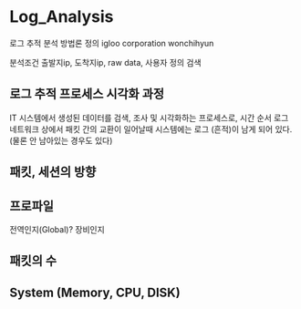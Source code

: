 # Log_Analysis
로그 추적 분석 방법론 정의 igloo corporation wonchihyun

분석조건 출발지ip, 도착지ip, raw data, 사용자 정의 검색

## 로그 추적 프로세스 시각화 과정
 IT 시스템에서 생성된 데이터를 검색, 조사 및 시각화하는 프로세스로, 시간 순서 로그
네트워크 상에서 패킷 간의 교환이 일어날때 시스템에는 로그 (흔적)이 남게 되어 있다. (물론 안 남아있는 경우도 있다)

## 패킷, 세션의 방향

## 프로파일
전역인지(Global)? 장비인지

## 패킷의 수 

## System (Memory, CPU, DISK)
